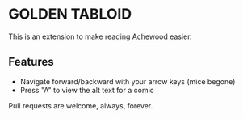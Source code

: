 # GOLDEN TABLOID  

This is an extension to make reading [Achewood][achewood] easier.

## Features

* Navigate forward/backward with your arrow keys (mice begone)  
* Press "A" to view the alt text for a comic  

Pull requests are welcome, always, forever.

[achewood]: http://www.achewood.com/

